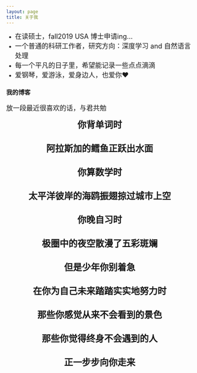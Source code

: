 ```yaml
---
layout: page
title: 关于我 
---
```


* <font size="4">在读硕士，fall2019 USA 博士申请ing... </font>            
* <font size="4">一个普通的科研工作者，研究方向：深度学习 and 自然语言处理</font>              
* <font size="4">每一个平凡的日子里，希望能记录一些点点滴滴  </font>            
* <font size="4">爱钢琴，爱游泳，爱身边人，也爱你❤️   </font>            

<p>






<h3> 我的博客 </h3>  
<font size="4">
放一段最近很喜欢的话，与君共勉
  </font> 
<body background="https://github.com/jiaruncao/jiaruncao.github.io/blob/master/images/background.jpeg">
<p style="text-align:center;">          
<font size="5">               
<strong>你背单词时</strong><br />                    
<br />
<strong>阿拉斯加的鳕鱼正跃出水面</strong><br />                   
<br />
<strong>你算数学时</strong><br />     
<br />
<strong>太平洋彼岸的海鸥振翅掠过城市上空</strong><br />      
<br />
<strong>你晚自习时</strong><br />  
<br />
<strong>极圈中的夜空散漫了五彩斑斓</strong><br />      
<br />
<strong>但是少年你别着急</strong><br />      
<br />
<strong>在你为自己未来踏踏实实地努力时</strong><br />    
<br />
<strong>那些你感觉从来不会看到的景色</strong><br />     
<br />
<strong>那些你觉得终身不会遇到的人</strong><br />       
<br />
<strong>正一步步向你走来</strong><br />       
<br /> 
 </font> 
</p> 
</body>



